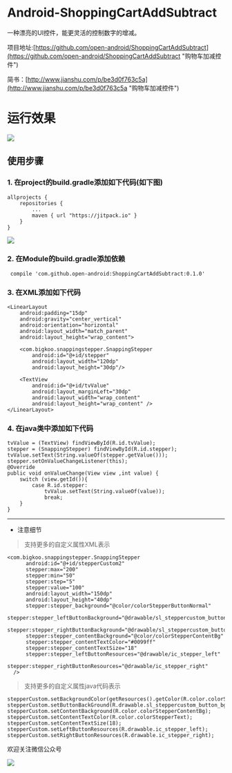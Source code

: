 
# Android-ShoppingCartAddSubtract
一种漂亮的UI控件，能更灵活的控制数字的增减。

项目地址:[https://github.com/open-android/ShoppingCartAddSubtract](https://github.com/open-android/ShoppingCartAddSubtract "购物车加减控件")


简书：[http://www.jianshu.com/p/be3d0f763c5a](http://www.jianshu.com/p/be3d0f763c5a "购物车加减控件")
# 运行效果
 
  ![]( http://upload-images.jianshu.io/upload_images/4037105-ad779cfe6a715668.gif?imageMogr2/auto-orient/strip)

## 使用步骤
### 1. 在project的build.gradle添加如下代码(如下图)

	allprojects {
	    repositories {
	        ...
	        maven { url "https://jitpack.io" }
	    }
	}

![](http://oi5nqn6ce.bkt.clouddn.com/itheima/booster/code/jitpack.png)

### 2. 在Module的build.gradle添加依赖

     compile 'com.github.open-android:ShoppingCartAddSubtract:0.1.0'


### 3. 在XML添加如下代码

    <LinearLayout
        android:padding="15dp"
        android:gravity="center_vertical"
        android:orientation="horizontal"
        android:layout_width="match_parent"
        android:layout_height="wrap_content">

        <com.bigkoo.snappingstepper.SnappingStepper
            android:id="@+id/stepper"
            android:layout_width="120dp"
            android:layout_height="30dp"/>

        <TextView
            android:id="@+id/tvValue"
            android:layout_marginLeft="30dp"
            android:layout_width="wrap_content"
            android:layout_height="wrap_content" />
    </LinearLayout>

### 4. 在java类中添加如下代码

    tvValue = (TextView) findViewById(R.id.tvValue);
    stepper = (SnappingStepper) findViewById(R.id.stepper);
    tvValue.setText(String.valueOf(stepper.getValue()));
    stepper.setOnValueChangeListener(this);
    @Override
    public void onValueChange(View view ,int value) {
        switch (view.getId()){
            case R.id.stepper:
                tvValue.setText(String.valueOf(value));
                break;
        }
    }





   
---

* 注意细节
> 支持更多的自定义属性XML表示

    <com.bigkoo.snappingstepper.SnappingStepper
	      android:id="@+id/stepperCustom2"
	      stepper:max="200"
	      stepper:min="50"
	      stepper:step="5"
	      stepper:value="100"
	      android:layout_width="150dp"
	      android:layout_height="40dp"
	      stepper:stepper_background="@color/colorStepperButtonNormal"
	      stepper:stepper_leftButtonBackground="@drawable/sl_steppercustom_button_bg"
	      stepper:stepper_rightButtonBackground="@drawable/sl_steppercustom_button_bg"
	      stepper:stepper_contentBackground="@color/colorStepperContentBg"
	      stepper:stepper_contentTextColor="#0099ff"
	      stepper:stepper_contentTextSize="18"
	      stepper:stepper_leftButtonResources="@drawable/ic_stepper_left"
	      stepper:stepper_rightButtonResources="@drawable/ic_stepper_right"
      />

> 支持更多的自定义属性java代码表示

    stepperCustom.setBackgroundColor(getResources().getColor(R.color.colorStepperButtonNormal));
    stepperCustom.setButtonBackGround(R.drawable.sl_steppercustom_button_bg);
    stepperCustom.setContentBackground(R.color.colorStepperContentBg);
    stepperCustom.setContentTextColor(R.color.colorStepperText);
    stepperCustom.setContentTextSize(18);
    stepperCustom.setLeftButtonResources(R.drawable.ic_stepper_left);
    stepperCustom.setRightButtonResources(R.drawable.ic_stepper_right);



欢迎关注微信公众号

![](http://oi5nqn6ce.bkt.clouddn.com/itheima/booster/code/qrcode.png)
